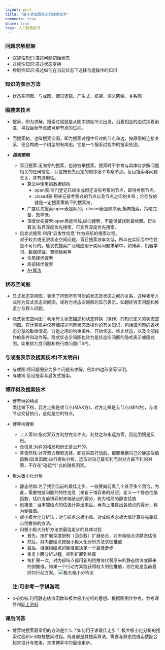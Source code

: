 ```yaml
---
layout: post
title: "基于状态图表示的搜索技术"
comments: true
share: true
tags: 人工智能学习
---
```


### 问题求解框架
- 叙述性知识:描述问题初始状态
- 过程性知识:描述状态变换
- 控制性知识:描述如何在当前状态下选择合适操作的知识

### 知识的表示方法
- 状态空间图、与或图、谓词逻辑、产生式、框架、语义网络、关系图

### 图搜索技术
- 搜索，即为求解，搜索过程就是从图中初始节点出发，沿着相连的边试探着前进，寻找目标节点或可解节点的过程。
- 而搜索树，也叫搜索空间，即为搜索过程中经过的节点和边，按原图的连接关系，便会构成一个树型的有向图。它是一个搜索过程中的搜索轨迹。

- __*搜索策略*__
   - 盲目搜索:无向导的搜索，也称穷举搜索。搜索时不参考与具体待求解问题相关的任何信息，只是按预先设定的顺序逐个考察节点。盲目搜索与问题无关，具有通用性。
       - 算法中使用的数据结构
          - open表:专门登记已经生成但还没有考察的节点，即待考察节点。
          - closed表:用来记录考察过的节点以及节点之间的关系；它存放的就是一定搜索策略下的搜索树。
       - 广度优先搜索:open表是队列，closed表是顺序表,横向搜索，策略完备，效率低。
       - 深度优先搜索:open表是堆栈,纵向搜索，不能保证找到最优解。衍生算法:有界深度优先搜索、可变界深度优先搜索、
   - 启发式搜索:利用“启发性信息”作为导航的搜索过程。  
对于较大或无限状态空间问题，盲目搜索效率太低，所以在实际当中往往是不可行的。启发式搜索广泛地应用于实际问题求解中，如博弈、机器学习、数据挖掘、智能检索等
       - 全局择优搜索
       - 局部择优搜索
       - [A*算法](http://blog.csdn.net/b2b160/article/details/4057781)

### 状态空间图
- 显式状态空间图：表示了问题所有可能的状态及状态之间的关系，这种表示方式称为显式状态空间图，或称为状态空间图的显示表示。如翻转钱币问题和修道士与野人问题。

- 隐式状态空间图：利用有关状态描述和状态转换（操作）的知识定义的状态空间图。在计算机中仅存储描述问题状态及操作的有关知识，包括该问题的各状态分量的取值情况、分量之间的约束条件、开始状态、终止状态，以及全部操作的条件和动作等。隐式状态空间图也称为是状态空间图的隐式表示或隐式图。如重排九宫问题和旅行商问题(TSP)。

### 与或图表示及搜索技术(不太明白)
- 与或图:将问题细分为多个问题去求解。例如四边形全等证明。
- 与或树:盲目搜索与启发式搜索。

### 博弈树及搜索技术
- 博弈树的特点  
  类比做下棋，我方走棋是或节点(MAX方)，对方走棋是与节点(MIN方)，与或节点交替执行，这就是它的特点。
- 博弈树搜索
   - 二人零和:指对弈双方利益完全冲突，利益之和永远为零。囚徒困境是反例。
   - 全信息:对弈的格局和历史是公开的。
   - 非偶然性:对弈双方理智选择，即在采取行动前，都要根据自己的静态估值函数(启发函数)进行得失分析，选取对自己最有利而对对方最不利的对策，不存在"碰运气"式的随机因素。

- 极大极小化分析
   - 静态估值:为了找到当前的最佳走步，一般要向前看几个甚至多个回合。为此，需要根据问题的特性信息（来自于博弈者的经验）定义一个静态估值函数，估价当前博弈树末端结点的得分，称为格局的静态估值
   - 倒推值：当末端结点的估值计算出来后，再向上推算出各结点的得分，称为倒推值。
   - 极小极大化分析法：对与结点求极小值、对或结点求极大值计算各先辈结点倒推值的方法。
   - 用极小极大分析方法求最佳走步的具体过程
      - 首先，按扩展深度限制（回合数）扩展结点，对末端结点求静态估值
      - 然后，对内部结点按极小极大化分析方法求倒推值
      - 最后，根据根结点的倒推值决定一个最佳走步
      - 重复上面分析过程，直到扩展到终局
      - 每扩展一次，对内部结点都用新的倒推值代替原来的静态估值或原来的倒推值。如果一个行动方案能获得较大的倒推值，则它就是当前最好的行动方案。
    ![极大极小分析法](http://hutuxianren.github.io/images/jidajixiao.png)
    <h3>注:可参考一字棋游戏</h3>
- α-β剪枝:利用静态估值函数和极大极小分析的思想。根据图例作参考，参考课件和[网上资料](http://www.cnblogs.com/IThaitian/p/3616550.html)

### 课后问答
- 博弈树搜索最常用的方法是什么？如何用于求最佳走步？
极大极小化分析的搜索过程和α-β剪枝搜索过程。两者都是其搜索算法，需要与静态估值函数配合起来设计与使用，来求博弈中的最佳走步。
   